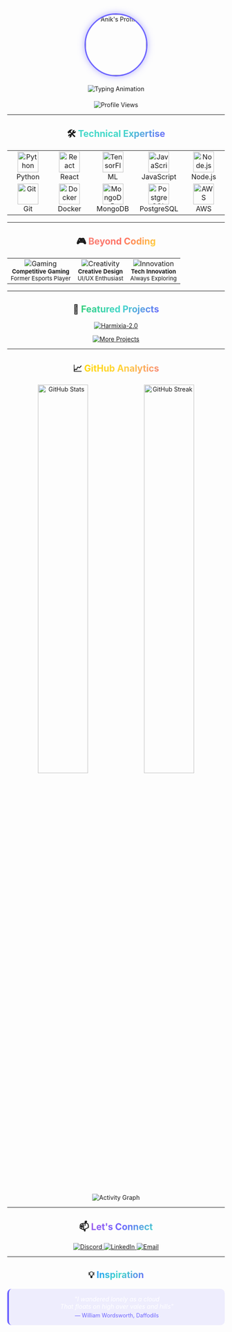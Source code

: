 <div align="center">

<!-- Animated Profile Avatar -->
<img src="https://github.com/Anik7164.png" width="140" height="140" style="border-radius:50%; border: 3px solid #6C63FF; box-shadow: 0 0 15px rgba(108, 99, 255, 0.5);" alt="Anik's Profile">

<!-- Animated Typing Header -->
<div style="margin: 20px 0;">
  <img src="https://readme-typing-svg.demolab.com?font=Fira+Code&weight=700&size=32&pause=1000&color=6C63FF&center=true&vCenter=true&width=500&lines=✨+Hello+World!+I'm+Anik+✨;🚀+Full-Stack+Developer+🚀;🤖+ML+Enthusiast+🤖;🎮+Former+Esports+Player+🎮" alt="Typing Animation">
</div>

<!-- Status Badge -->
![Profile Views](https://komarev.com/ghpvc/?username=Anik7164&color=6C63FF&style=flat-square&label=PROFILE+VIEWS)

---

## 🛠️ <span style="color:#43D8C9; background: linear-gradient(135deg, #43D8C9, #43D8C9, #6C63FF); -webkit-background-clip: text; -webkit-text-fill-color: transparent;">Technical Expertise</span>

<!-- Tech Stack with Icons -->
<table align="center">
  <tr>
    <td align="center" width="96">
      <img src="https://cdn.jsdelivr.net/gh/devicons/devicon/icons/python/python-original.svg" width="48" height="48" alt="Python" />
      <br>Python
    </td>
    <td align="center" width="96">
      <img src="https://cdn.jsdelivr.net/gh/devicons/devicon/icons/react/react-original.svg" width="48" height="48" alt="React" />
      <br>React
    </td>
    <td align="center" width="96">
      <img src="https://cdn.jsdelivr.net/gh/devicons/devicon/icons/tensorflow/tensorflow-original.svg" width="48" height="48" alt="TensorFlow" />
      <br>ML
    </td>
    <td align="center" width="96">
      <img src="https://cdn.jsdelivr.net/gh/devicons/devicon/icons/javascript/javascript-original.svg" width="48" height="48" alt="JavaScript" />
      <br>JavaScript
    </td>
    <td align="center" width="96">
      <img src="https://cdn.jsdelivr.net/gh/devicons/devicon/icons/nodejs/nodejs-original.svg" width="48" height="48" alt="Node.js" />
      <br>Node.js
    </td>
  </tr>
  <tr>
    <td align="center" width="96">
      <img src="https://cdn.jsdelivr.net/gh/devicons/devicon/icons/git/git-original.svg" width="48" height="48" alt="Git" />
      <br>Git
    </td>
    <td align="center" width="96">
      <img src="https://cdn.jsdelivr.net/gh/devicons/devicon/icons/docker/docker-original.svg" width="48" height="48" alt="Docker" />
      <br>Docker
    </td>
    <td align="center" width="96">
      <img src="https://cdn.jsdelivr.net/gh/devicons/devicon/icons/mongodb/mongodb-original.svg" width="48" height="48" alt="MongoDB" />
      <br>MongoDB
    </td>
    <td align="center" width="96">
      <img src="https://cdn.jsdelivr.net/gh/devicons/devicon/icons/postgresql/postgresql-original.svg" width="48" height="48" alt="PostgreSQL" />
      <br>PostgreSQL
    </td>
    <td align="center" width="96">
      <img src="https://cdn.jsdelivr.net/gh/devicons/devicon/icons/aws/aws-original.svg" width="48" height="48" alt="AWS" />
      <br>AWS
    </td>
  </tr>
</table>

---

## 🎮 <span style="color:#F88379; background: linear-gradient(135deg, #F88379, #FF6F61, #FFD43B); -webkit-background-clip: text; -webkit-text-fill-color: transparent;">Beyond Coding</span>

<!-- Hobbies Section -->
<div align="center">
  <table>
    <tr>
      <td align="center">
        <img src="https://img.icons8.com/fluency/48/000000/controller.png" alt="Gaming"/>
        <br>
        <sub><b>Competitive Gaming</b></sub>
        <br>
        <sub>Former Esports Player</sub>
      </td>
      <td align="center">
        <img src="https://img.icons8.com/fluency/48/000000/art.png" alt="Creativity"/>
        <br>
        <sub><b>Creative Design</b></sub>
        <br>
        <sub>UI/UX Enthusiast</sub>
      </td>
      <td align="center">
        <img src="https://img.icons8.com/fluency/48/000000/innovation.png" alt="Innovation"/>
        <br>
        <sub><b>Tech Innovation</b></sub>
        <br>
        <sub>Always Exploring</sub>
      </td>
    </tr>
  </table>
</div>

---

## 🌟 <span style="color:#2ECC71; background: linear-gradient(135deg, #2ECC71, #43D8C9, #6C63FF); -webkit-background-clip: text; -webkit-text-fill-color: transparent;">Featured Projects</span>

<!-- Project Cards -->
<div align="center">
  <a href="https://github.com/Anik7164/Harmixia-2.0">
    <img src="https://github-readme-stats.vercel.app/api/pin/?username=Anik7164&repo=Harmixia-2.0&theme=radical&border_color=6C63FF&bg_color=0D1117" alt="Harmixia-2.0">
  </a>
</div>

<!-- More Projects Button -->
<p align="center">
  <a href="https://github.com/Anik7164?tab=repositories">
    <img src="https://img.shields.io/badge/Explore-More_Projects-6C63FF?style=for-the-badge&logo=github&logoColor=white" alt="More Projects">
  </a>
</p>

---

## 📈 <span style="color:#FFD700; background: linear-gradient(135deg, #FFD700, #FFD43B, #F88379); -webkit-background-clip: text; -webkit-text-fill-color: transparent;">GitHub Analytics</span>

<!-- GitHub Stats -->
<div align="center">
  <img src="https://github-readme-stats.vercel.app/api?username=Anik7164&show_icons=true&count_private=true&hide_border=true&theme=radical&bg_color=0D1117&title_color=6C63FF&icon_color=6C63FF&text_color=FFFFFF" alt="GitHub Stats" width="48%">
  
  <img src="https://github-readme-streak-stats.herokuapp.com/?user=Anik7164&theme=radical&hide_border=true&background=0D1117&stroke=6C63FF&ring=6C63FF&fire=6C63FF&currStreakNum=FFFFFF&currStreakLabel=6C63FF&sideNums=FFFFFF&sideLabels=FFFFFF&dates=FFFFFF" alt="GitHub Streak" width="48%">
</div>

<!-- Activity Graph -->
<div align="center">
  <img src="https://github-readme-activity-graph.vercel.app/graph?username=Anik7164&theme=react-dark&bg_color=0D1117&hide_border=true&color=6C63FF&line=6C63FF&point=43D8C9&area=true" alt="Activity Graph">
</div>

---

## 📫 <span style="color:#A259EA; background: linear-gradient(135deg, #A259EA, #6C63FF, #43D8C9); -webkit-background-clip: text; -webkit-text-fill-color: transparent;">Let's Connect</span>

<!-- Social Links -->
<div align="center">
  <a href="https://discord.com/users/_sn1pex">
    <img src="https://img.shields.io/badge/Discord-_sn1pex-7289DA?style=for-the-badge&logo=discord&logoColor=white" alt="Discord">
  </a>
  <a href="https://www.linkedin.com/in/">
    <img src="https://img.shields.io/badge/LinkedIn-Anik-%230A66C2?style=for-the-badge&logo=linkedin&logoColor=white" alt="LinkedIn">
  </a>
  <a href="mailto:">
    <img src="https://img.shields.io/badge/Email-Contact%20Me-D14836?style=for-the-badge&logo=gmail&logoColor=white" alt="Email">
  </a>
</div>

---

## 💡 <span style="color:#1E90FF; background: linear-gradient(135deg, #1E90FF, #43D8C9, #6C63FF); -webkit-background-clip: text; -webkit-text-fill-color: transparent;">Inspiration</span>

<!-- Quote with better styling -->
<div style="background: rgba(108, 99, 255, 0.1); padding: 15px; border-radius: 10px; border-left: 4px solid #6C63FF; margin: 20px 0;">
  <p style="font-style: italic; color: #FFFFFF; margin: 0;">
    "I wandered lonely as a cloud<br>
    That floats on high over vales and hills"
  </p>
  <p style="color: #6C63FF; margin: 5px 0 0 0; font-size: 0.9em;">
    — William Wordsworth, Daffodils
  </p>
</div>

</div>
